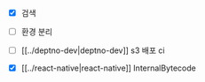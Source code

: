 - [X] 검색
- [ ] 환경 분리
- [ ] [[../deptno-dev|deptno-dev]] s3 배포 ci

- [X] [[../react-native|react-native]] InternalBytecode
